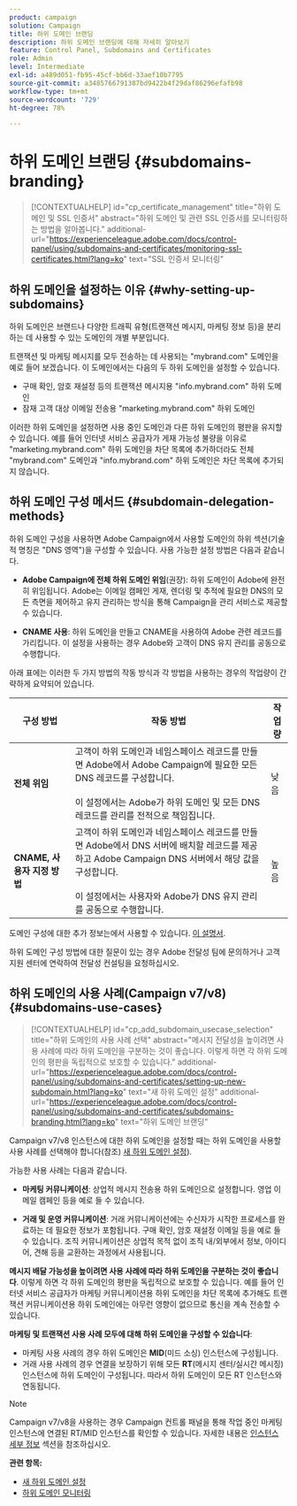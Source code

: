 ```yaml
---
product: campaign
solution: Campaign
title: 하위 도메인 브랜딩
description: 하위 도메인 브랜딩에 대해 자세히 알아보기
feature: Control Panel, Subdomains and Certificates
role: Admin
level: Intermediate
exl-id: a489d051-fb95-45cf-bb6d-33aef10b7795
source-git-commit: a3485766791387bd9422b4f29daf86296efafb98
workflow-type: tm+mt
source-wordcount: '729'
ht-degree: 78%

---
```


# 하위 도메인 브랜딩 {#subdomains-branding}

>[!CONTEXTUALHELP]
>id="cp_certificate_management"
>title="하위 도메인 및 SSL 인증서"
>abstract="하위 도메인 및 관련 SSL 인증서를 모니터링하는 방법을 알아봅니다."
>additional-url="https://experienceleague.adobe.com/docs/control-panel/using/subdomains-and-certificates/monitoring-ssl-certificates.html?lang=ko" text="SSL 인증서 모니터링"

## 하위 도메인을 설정하는 이유  {#why-setting-up-subdomains}

하위 도메인은 브랜드나 다양한 트래픽 유형(트랜잭션 메시지, 마케팅 정보 등)을 분리하는 데 사용할 수 있는 도메인의 개별 부분입니다.

트랜잭션 및 마케팅 메시지를 모두 전송하는 데 사용되는 &quot;mybrand.com&quot; 도메인을 예로 들어 보겠습니다. 이 도메인에서는 다음의 두 하위 도메인을 설정할 수 있습니다.

* 구매 확인, 암호 재설정 등의 트랜잭션 메시지용 &quot;info.mybrand.com&quot; 하위 도메인
* 잠재 고객 대상 이메일 전송용 &quot;marketing.mybrand.com&quot; 하위 도메인

이러한 하위 도메인을 설정하면 사용 중인 도메인과 다른 하위 도메인의 평판을 유지할 수 있습니다. 예를 들어 인터넷 서비스 공급자가 게재 가능성 불량을 이유로 &quot;marketing.mybrand.com&quot; 하위 도메인을 차단 목록에 추가하더라도 전체 &quot;mybrand.com&quot; 도메인과 &quot;info.mybrand.com&quot; 하위 도메인은 차단 목록에 추가되지 않습니다.

## 하위 도메인 구성 메서드 {#subdomain-delegation-methods}

하위 도메인 구성을 사용하면 Adobe Campaign에서 사용할 도메인의 하위 섹션(기술적 명칭은 &quot;DNS 영역&quot;)을 구성할 수 있습니다. 사용 가능한 설정 방법은 다음과 같습니다.

* **Adobe Campaign에 전체 하위 도메인 위임**(권장): 하위 도메인이 Adobe에 완전히 위임됩니다. Adobe는 이메일 캠페인 게재, 렌더링 및 추적에 필요한 DNS의 모든 측면을 제어하고 유지 관리하는 방식을 통해 Campaign을 관리 서비스로 제공할 수 있습니다.

* **CNAME 사용**: 하위 도메인을 만들고 CNAME을 사용하여 Adobe 관련 레코드를 가리킵니다. 이 설정을 사용하는 경우 Adobe와 고객이 DNS 유지 관리를 공동으로 수행합니다.

아래 표에는 이러한 두 가지 방법의 작동 방식과 각 방법을 사용하는 경우의 작업량이 간략하게 요약되어 있습니다.

| 구성 방법 | 작동 방법 | 작업량 |
|---|---|---|
| **전체 위임** | 고객이 하위 도메인과 네임스페이스 레코드를 만들면 Adobe에서 Adobe Campaign에 필요한 모든 DNS 레코드를 구성합니다.<br/><br/>이 설정에서는 Adobe가 하위 도메인 및 모든 DNS 레코드를 관리를 전적으로 책임집니다. | 낮음 |
| **CNAME, 사용자 지정 방법** | 고객이 하위 도메인과 네임스페이스 레코드를 만들면 Adobe에서 DNS 서버에 배치할 레코드를 제공하고 Adobe Campaign DNS 서버에서 해당 값을 구성합니다.<br/><br/>이 설정에서는 사용자와 Adobe가 DNS 유지 관리를 공동으로 수행합니다. | 높음 |

도메인 구성에 대한 추가 정보는에서 사용할 수 있습니다. [이 설명서](https://experienceleague.adobe.com/docs/deliverability-learn/deliverability-best-practice-guide/additional-resources/product-specific-resources/campaign/ac-domain-name-setup.html).

하위 도메인 구성 방법에 대한 질문이 있는 경우 Adobe 전달성 팀에 문의하거나 고객 지원 센터에 연락하여 전달성 컨설팅을 요청하십시오.

## 하위 도메인의 사용 사례(Campaign v7/v8){#subdomains-use-cases}

>[!CONTEXTUALHELP]
>id="cp_add_subdomain_usecase_selection"
>title="하위 도메인의 사용 사례 선택"
>abstract="메시지 전달성을 높이려면 사용 사례에 따라 하위 도메인을 구분하는 것이 좋습니다. 이렇게 하면 각 하위 도메인의 평판을 독립적으로 보호할 수 있습니다."
>additional-url="https://experienceleague.adobe.com/docs/control-panel/using/subdomains-and-certificates/setting-up-new-subdomain.html?lang=ko" text="새 하위 도메인 설정"
>additional-url="https://experienceleague.adobe.com/docs/control-panel/using/subdomains-and-certificates/subdomains-branding.html?lang=ko" text="하위 도메인 브랜딩"

Campaign v7/v8 인스턴스에 대한 하위 도메인을 설정할 때는 하위 도메인을 사용할 사용 사례를 선택해야 합니다(참조) [새 하위 도메인 설정](../../subdomains-certificates/using/setting-up-new-subdomain.md)).

가능한 사용 사례는 다음과 같습니다.

* **마케팅 커뮤니케이션**: 상업적 메시지 전송용 하위 도메인으로 설정합니다. 영업 이메일 캠페인 등을 예로 들 수 있습니다.

* **거래 및 운영 커뮤니케이션**: 거래 커뮤니케이션에는 수신자가 시작한 프로세스를 완료하는 데 필요한 정보가 포함됩니다. 구매 확인, 암호 재설정 이메일 등을 예로 들 수 있습니다. 조직 커뮤니케이션은 상업적 목적 없이 조직 내/외부에서 정보, 아이디어, 견해 등을 교환하는 과정에서 사용됩니다.

**메시지 배달 가능성을 높이려면 사용 사례에 따라 하위 도메인을 구분하는 것이 좋습니다**. 이렇게 하면 각 하위 도메인의 평판을 독립적으로 보호할 수 있습니다. 예를 들어 인터넷 서비스 공급자가 마케팅 커뮤니케이션용 하위 도메인을 차단 목록에 추가해도 트랜잭션 커뮤니케이션용 하위 도메인에는 아무런 영향이 없으므로 통신을 계속 전송할 수 있습니다.

**마케팅 및 트랜잭션 사용 사례 모두에 대해 하위 도메인을 구성할 수 있습니다**:

* 마케팅 사용 사례의 경우 하위 도메인은 **MID**(미드 소싱) 인스턴스에 구성됩니다.
* 거래 사용 사례의 경우 연결을 보장하기 위해 모든 **RT**(메시지 센터/실시간 메시징) 인스턴스에 하위 도메인이 구성됩니다. 따라서 하위 도메인이 모든 RT 인스턴스와 연동됩니다.

>[!NOTE]
>
>Campaign v7/v8을 사용하는 경우 Campaign 컨트롤 패널을 통해 작업 중인 마케팅 인스턴스에 연결된 RT/MID 인스턴스를 확인할 수 있습니다. 자세한 내용은 [인스턴스 세부 정보](../../instances-settings/using/instance-details.md) 섹션을 참조하십시오.

**관련 항목:**

* [새 하위 도메인 설정](../../subdomains-certificates/using/setting-up-new-subdomain.md)
* [하위 도메인 모니터링](../../subdomains-certificates/using/monitoring-subdomains.md)
